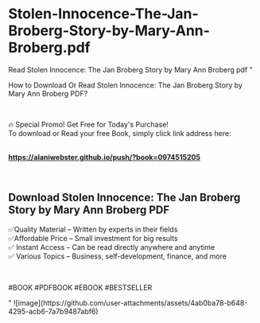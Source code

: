 # Stolen-Innocence-The-Jan-Broberg-Story-by-Mary-Ann-Broberg.pdf
Read Stolen Innocence: The Jan Broberg Story by Mary Ann Broberg pdf
"<p>How to Download Or Read Stolen Innocence: The Jan Broberg Story by Mary Ann Broberg PDF?</p>
<p>&nbsp;</p>
<p>&#128293;  Special Promo! Get Free for Today's Purchase!<br />To download or Read your free Book, simply click link address here:&nbsp;<br />&nbsp;</p>
<p><a href=""https://alaniwebster.github.io/push/?book=0974515205""><strong>https://alaniwebster.github.io/push/?book=0974515205</strong></a></p>
<p>&nbsp;</p>
<h2>Download Stolen Innocence: The Jan Broberg Story by Mary Ann Broberg PDF</h2>
<p>&#x2705;Quality Material &ndash; Written by experts in their fields<br />&#x2705;Affordable Price &ndash; Small investment for big results<br />&#x2705; Instant Access &ndash; Can be read directly anywhere and anytime<br />&#x2705; Various Topics &ndash; Business, self-development, finance, and more</p>
<p>&nbsp;</p>
<p>#BOOK #PDFBOOK #EBOOK #BESTSELLER</p>
"
![image](https://github.com/user-attachments/assets/4ab0ba78-b648-4295-acb6-7a7b9487abf6)
